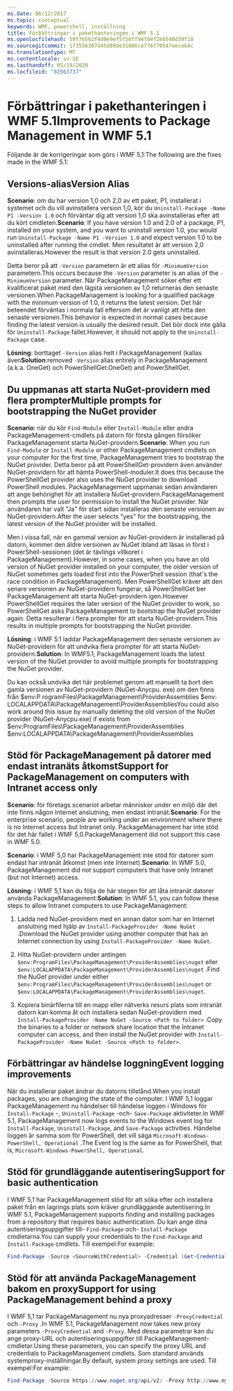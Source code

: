 ```yaml
---
ms.date: 06/12/2017
ms.topic: conceptual
keywords: WMF, powershell, inställning
title: Förbättringar i pakethanteringen i WMF 5.1
ms.openlocfilehash: 59f76562f4d0e9ef5f50ff94f04f2eb540d39f18
ms.sourcegitcommit: 173556307d45d88de31086ce776770547eece64c
ms.translationtype: MT
ms.contentlocale: sv-SE
ms.lasthandoff: 05/19/2020
ms.locfileid: "83563737"
---
```

# <a name="improvements-to-package-management-in-wmf-51"></a><span data-ttu-id="827cf-103">Förbättringar i pakethanteringen i WMF 5.1</span><span class="sxs-lookup"><span data-stu-id="827cf-103">Improvements to Package Management in WMF 5.1</span></span>

<span data-ttu-id="827cf-104">Följande är de korrigeringar som görs i WMF 5,1:</span><span class="sxs-lookup"><span data-stu-id="827cf-104">The following are the fixes made in the WMF 5.1:</span></span>

## <a name="version-alias"></a><span data-ttu-id="827cf-105">Versions-alias</span><span class="sxs-lookup"><span data-stu-id="827cf-105">Version Alias</span></span>

<span data-ttu-id="827cf-106">**Scenario**: om du har version 1,0 och 2,0 av ett paket, P1, installerat i systemet och du vill avinstallera version 1,0, kör du `Uninstall-Package -Name P1 -Version 1.0` och förväntar dig att version 1,0 ska avinstalleras efter att du kört cmdleten.</span><span class="sxs-lookup"><span data-stu-id="827cf-106">**Scenario**: If you have version 1.0 and 2.0 of a package, P1, installed on your system, and you want to uninstall version 1.0, you would run `Uninstall-Package -Name P1 -Version 1.0` and expect version 1.0 to be uninstalled after running the cmdlet.</span></span> <span data-ttu-id="827cf-107">Men resultatet är att version 2,0 avinstalleras.</span><span class="sxs-lookup"><span data-stu-id="827cf-107">However the result is that version 2.0 gets uninstalled.</span></span>

<span data-ttu-id="827cf-108">Detta beror på att `-Version` parametern är ett alias för `-MinimumVersion` parametern.</span><span class="sxs-lookup"><span data-stu-id="827cf-108">This occurs because the `-Version` parameter is an alias of the `-MinimumVersion` parameter.</span></span> <span data-ttu-id="827cf-109">När PackageManagement söker efter ett kvalificerat paket med den lägsta versionen av 1,0 returneras den senaste versionen.</span><span class="sxs-lookup"><span data-stu-id="827cf-109">When PackageManagement is looking for a qualified package with the minimum version of 1.0, it returns the latest version.</span></span> <span data-ttu-id="827cf-110">Det här beteendet förväntas i normala fall eftersom det är vanligt att hitta den senaste versionen.</span><span class="sxs-lookup"><span data-stu-id="827cf-110">This behavior is expected in normal cases because finding the latest version is usually the desired result.</span></span> <span data-ttu-id="827cf-111">Det bör dock inte gälla för `Uninstall-Package` fallet.</span><span class="sxs-lookup"><span data-stu-id="827cf-111">However, it should not apply to the `Uninstall-Package` case.</span></span>

<span data-ttu-id="827cf-112">**Lösning**: borttaget `-Version` alias helt i PackageManagement (kallas även</span><span class="sxs-lookup"><span data-stu-id="827cf-112">**Solution**:removed `-Version` alias entirely in PackageManagement (a.k.a.</span></span> <span data-ttu-id="827cf-113">OneGet) och PowerShellGet.</span><span class="sxs-lookup"><span data-stu-id="827cf-113">OneGet) and PowerShellGet.</span></span>

## <a name="multiple-prompts-for-bootstrapping-the-nuget-provider"></a><span data-ttu-id="827cf-114">Du uppmanas att starta NuGet-providern med flera prompter</span><span class="sxs-lookup"><span data-stu-id="827cf-114">Multiple prompts for bootstrapping the NuGet provider</span></span>

<span data-ttu-id="827cf-115">**Scenario**: när du kör `Find-Module` eller `Install-Module` eller andra PackageManagement-cmdlets på datorn för första gången försöker PackageManagement starta NuGet-providern.</span><span class="sxs-lookup"><span data-stu-id="827cf-115">**Scenario**: When you run `Find-Module` or `Install-Module` or other PackageManagement cmdlets on your computer for the first time, PackageManagement tries to bootstrap the NuGet provider.</span></span> <span data-ttu-id="827cf-116">Detta beror på att PowerShellGet-providern även använder NuGet-providern för att hämta PowerShell-moduler.</span><span class="sxs-lookup"><span data-stu-id="827cf-116">It does this because the PowerShellGet provider also uses the NuGet provider to download PowerShell modules.</span></span>
<span data-ttu-id="827cf-117">PackageManagement uppmanas sedan användaren att ange behörighet för att installera NuGet-providern.</span><span class="sxs-lookup"><span data-stu-id="827cf-117">PackageManagement then prompts the user for permission to install the NuGet provider.</span></span> <span data-ttu-id="827cf-118">När användaren har valt "Ja" för start sidan installeras den senaste versionen av NuGet-providern.</span><span class="sxs-lookup"><span data-stu-id="827cf-118">After the user selects "yes" for the bootstrapping, the latest version of the NuGet provider will be installed.</span></span>

<span data-ttu-id="827cf-119">Men i vissa fall, när en gammal version av NuGet-providern är installerad på datorn, kommer den äldre versionen av NuGet ibland att läsas in först i PowerShell-sessionen (det är tävlings villkoret i PackageManagement).</span><span class="sxs-lookup"><span data-stu-id="827cf-119">However, in some cases, when you have an old version of NuGet provider installed on your computer, the older version of NuGet sometimes gets loaded first into the PowerShell session (that's the race condition in PackageManagement).</span></span> <span data-ttu-id="827cf-120">Men PowerShellGet kräver att den senare versionen av NuGet-providern fungerar, så PowerShellGet ber PackageManagement att starta NuGet-providern igen.</span><span class="sxs-lookup"><span data-stu-id="827cf-120">However PowerShellGet requires the later version of the NuGet provider to work, so PowerShellGet asks PackageManagement to bootstrap the NuGet provider again.</span></span>
<span data-ttu-id="827cf-121">Detta resulterar i flera prompter för att starta NuGet-providern.</span><span class="sxs-lookup"><span data-stu-id="827cf-121">This results in multiple prompts for bootstrapping the NuGet provider.</span></span>

<span data-ttu-id="827cf-122">**Lösning**: i WMF 5.1 laddar PackageManagement den senaste versionen av NuGet-providern för att undvika flera prompter för att starta NuGet-providern.</span><span class="sxs-lookup"><span data-stu-id="827cf-122">**Solution**: In WMF5.1, PackageManagement loads the latest version of the NuGet provider to avoid multiple prompts for bootstrapping the NuGet provider.</span></span>

<span data-ttu-id="827cf-123">Du kan också undvika det här problemet genom att manuellt ta bort den gamla versionen av NuGet-providern (NuGet-Anycpu. exe) om den finns från $env:P rogramFiles\PackageManagement\ProviderAssemblies $env: LOCALAPPDATA\PackageManagement\ProviderAssemblies</span><span class="sxs-lookup"><span data-stu-id="827cf-123">You could also work around this issue by manually deleting the old version of the NuGet provider (NuGet-Anycpu.exe) if exists from $env:ProgramFiles\PackageManagement\ProviderAssemblies $env:LOCALAPPDATA\PackageManagement\ProviderAssemblies</span></span>

## <a name="support-for-packagemanagement-on-computers-with-intranet-access-only"></a><span data-ttu-id="827cf-124">Stöd för PackageManagement på datorer med endast intranäts åtkomst</span><span class="sxs-lookup"><span data-stu-id="827cf-124">Support for PackageManagement on computers with Intranet access only</span></span>

<span data-ttu-id="827cf-125">**Scenario**: för företags scenariot arbetar människor under en miljö där det inte finns någon Internet anslutning, men endast intranät.</span><span class="sxs-lookup"><span data-stu-id="827cf-125">**Scenario**: For the enterprise scenario, people are working under an environment where there is no Internet access but Intranet only.</span></span> <span data-ttu-id="827cf-126">PackageManagement har inte stöd för det här fallet i WMF 5,0.</span><span class="sxs-lookup"><span data-stu-id="827cf-126">PackageManagement did not support this case in WMF 5.0.</span></span>

<span data-ttu-id="827cf-127">**Scenario**: i WMF 5,0 har PackageManagement inte stöd för datorer som endast har intranät åtkomst (men inte Internet).</span><span class="sxs-lookup"><span data-stu-id="827cf-127">**Scenario**: In WMF 5.0, PackageManagement did not support computers that have only Intranet (but not Internet) access.</span></span>

<span data-ttu-id="827cf-128">**Lösning**: i WMF 5,1 kan du följa de här stegen för att låta intranät datorer använda PackageManagement:</span><span class="sxs-lookup"><span data-stu-id="827cf-128">**Solution**: In WMF 5.1, you can follow these steps to allow Intranet computers to use PackageManagement:</span></span>

1. <span data-ttu-id="827cf-129">Ladda ned NuGet-providern med en annan dator som har en Internet anslutning med hjälp av `Install-PackageProvider -Name NuGet` .</span><span class="sxs-lookup"><span data-stu-id="827cf-129">Download the NuGet provider using another computer that has an Internet connection by using `Install-PackageProvider -Name NuGet`.</span></span>

2. <span data-ttu-id="827cf-130">Hitta NuGet-providern under antingen `$env:ProgramFiles\PackageManagement\ProviderAssemblies\nuget` eller `$env:LOCALAPPDATA\PackageManagement\ProviderAssemblies\nuget` .</span><span class="sxs-lookup"><span data-stu-id="827cf-130">Find the NuGet provider under either `$env:ProgramFiles\PackageManagement\ProviderAssemblies\nuget` or `$env:LOCALAPPDATA\PackageManagement\ProviderAssemblies\nuget`.</span></span>

3. <span data-ttu-id="827cf-131">Kopiera binärfilerna till en mapp eller nätverks resurs plats som intranät datorn kan komma åt och installera sedan NuGet-providern med `Install-PackageProvider -Name NuGet -Source <Path to folder>` .</span><span class="sxs-lookup"><span data-stu-id="827cf-131">Copy the binaries to a folder or network share location that the Intranet computer can access, and then install the NuGet provider with `Install-PackageProvider -Name NuGet -Source <Path to folder>`.</span></span>

## <a name="event-logging-improvements"></a><span data-ttu-id="827cf-132">Förbättringar av händelse loggning</span><span class="sxs-lookup"><span data-stu-id="827cf-132">Event logging improvements</span></span>

<span data-ttu-id="827cf-133">När du installerar paket ändrar du datorns tillstånd.</span><span class="sxs-lookup"><span data-stu-id="827cf-133">When you install packages, you are changing the state of the computer.</span></span> <span data-ttu-id="827cf-134">I WMF 5,1 loggar PackageManagement nu händelser till händelse loggen i Windows för `Install-Package` -, `Uninstall-Package` -och- `Save-Package` aktiviteter.</span><span class="sxs-lookup"><span data-stu-id="827cf-134">In WMF 5.1, PackageManagement now logs events to the Windows event log for `Install-Package`, `Uninstall-Package`, and `Save-Package` activities.</span></span> <span data-ttu-id="827cf-135">Händelse loggen är samma som för PowerShell, det vill säga `Microsoft-Windows-PowerShell, Operational` .</span><span class="sxs-lookup"><span data-stu-id="827cf-135">The Event log is the same as for PowerShell, that is, `Microsoft-Windows-PowerShell, Operational`.</span></span>

## <a name="support-for-basic-authentication"></a><span data-ttu-id="827cf-136">Stöd för grundläggande autentisering</span><span class="sxs-lookup"><span data-stu-id="827cf-136">Support for basic authentication</span></span>

<span data-ttu-id="827cf-137">I WMF 5,1 har PackageManagement stöd för att söka efter och installera paket från en lagrings plats som kräver grundläggande autentisering.</span><span class="sxs-lookup"><span data-stu-id="827cf-137">In WMF 5.1, PackageManagement supports finding and installing packages from a repository that requires basic authentication.</span></span> <span data-ttu-id="827cf-138">Du kan ange dina autentiseringsuppgifter till- `Find-Package` och- `Install-Package` cmdletarna.</span><span class="sxs-lookup"><span data-stu-id="827cf-138">You can supply your credentials to the `Find-Package` and `Install-Package` cmdlets.</span></span> <span data-ttu-id="827cf-139">Till exempel:</span><span class="sxs-lookup"><span data-stu-id="827cf-139">For example:</span></span>

```powershell
Find-Package -Source <SourceWithCredential> -Credential (Get-Credential)
```

## <a name="support-for-using-packagemanagement-behind-a-proxy"></a><span data-ttu-id="827cf-140">Stöd för att använda PackageManagement bakom en proxy</span><span class="sxs-lookup"><span data-stu-id="827cf-140">Support for using PackageManagement behind a proxy</span></span>

<span data-ttu-id="827cf-141">I WMF 5,1 tar PackageManagement nu nya proxyadresser `-ProxyCredential` och `-Proxy` .</span><span class="sxs-lookup"><span data-stu-id="827cf-141">In WMF 5.1, PackageManagement now takes new proxy parameters `-ProxyCredential` and `-Proxy`.</span></span> <span data-ttu-id="827cf-142">Med dessa parametrar kan du ange proxy-URL och autentiseringsuppgifter till PackageManagement-cmdletar.</span><span class="sxs-lookup"><span data-stu-id="827cf-142">Using these parameters, you can specify the proxy URL and credentials to PackageManagement cmdlets.</span></span> <span data-ttu-id="827cf-143">Som standard används systemproxy-inställningar.</span><span class="sxs-lookup"><span data-stu-id="827cf-143">By default, system proxy settings are used.</span></span> <span data-ttu-id="827cf-144">Till exempel:</span><span class="sxs-lookup"><span data-stu-id="827cf-144">For example:</span></span>

```powershell
Find-Package -Source https://www.nuget.org/api/v2/ -Proxy http://www.myproxyserver.com -ProxyCredential (Get-Credential)
```
